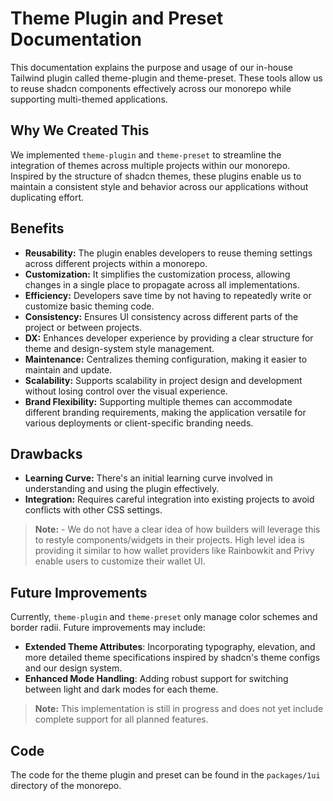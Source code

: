 # Theme Plugin and Preset Documentation

This documentation explains the purpose and usage of our in-house Tailwind plugin called theme-plugin and theme-preset. These tools allow us to reuse shadcn components effectively across our monorepo while supporting multi-themed applications.

## Why We Created This

We implemented `theme-plugin` and `theme-preset` to streamline the integration of themes across multiple projects within our monorepo. Inspired by the structure of shadcn themes, these plugins enable us to maintain a consistent style and behavior across our applications without duplicating effort.

## Benefits

- **Reusability:** The plugin enables developers to reuse theming settings across different projects within a monorepo.
- **Customization:** It simplifies the customization process, allowing changes in a single place to propagate across all implementations.
- **Efficiency:** Developers save time by not having to repeatedly write or customize basic theming code.
- **Consistency:** Ensures UI consistency across different parts of the project or between projects.
- **DX:** Enhances developer experience by providing a clear structure for theme and design-system style management.
- **Maintenance:** Centralizes theming configuration, making it easier to maintain and update.
- **Scalability:** Supports scalability in project design and development without losing control over the visual experience.
- **Brand Flexibility:** Supporting multiple themes can accommodate different branding requirements, making the application versatile for various deployments or client-specific branding needs.

## Drawbacks

- **Learning Curve:** There's an initial learning curve involved in understanding and using the plugin effectively.
- **Integration:** Requires careful integration into existing projects to avoid conflicts with other CSS settings.

> **Note:** - We do not have a clear idea of how builders will leverage this to restyle components/widgets in their projects. High level idea is providing it similar to how wallet providers like Rainbowkit and Privy enable users to customize their wallet UI.

## Future Improvements

Currently, `theme-plugin` and `theme-preset` only manage color schemes and border radii. Future improvements may include:

- **Extended Theme Attributes**: Incorporating typography, elevation, and more detailed theme specifications inspired by shadcn's theme configs and our design system.
- **Enhanced Mode Handling**: Adding robust support for switching between light and dark modes for each theme.

> **Note:** This implementation is still in progress and does not yet include complete support for all planned features.

## Code

The code for the theme plugin and preset can be found in the `packages/1ui` directory of the monorepo.
